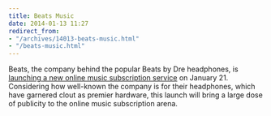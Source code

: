 ```yaml
---
title: Beats Music
date: 2014-01-13 11:27
redirect_from:
- "/archives/14013-beats-music.html"
- "/beats-music.html"
---
```



Beats, the company behind the popular Beats by Dre headphones, is [launching a new online music subscription service](https://beatsmusic.com) on January 21. Considering how well-known the company is for their headphones, which have garnered clout as premier hardware, this launch will bring a large dose of publicity to the online music subscription arena.
